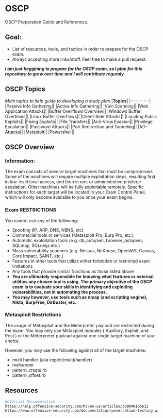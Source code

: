 # OSCP
OSCP Preperation Guide and References.

## Goal:
* List of resources, tools, and tactics in order to prepare for the OSCP exam.
* Always accepting more links/stuff. Feel free to make a pull request. 


__*I am just beggining to prepare for the OSCP exam, so I plan for this repository to grow over time and I will contribute reguraly*__ 

## OSCP Topics
*Main topics to help guide to developing a study plan*
|**Topics**|
|:---------|
|Passive Info Gathering||
|Active Info Gathering||
|Vuln Scanning||
|Web Application Attacks||
|Buffer Overflows Overview||
|Windows Buffer Overflows||
|Linux Buffer Overflows||
|Client-Side Attacks||
|Locating Public Exploits||
|Fixing Exploits||
|File Transfers||
|Anti-Virus Evasion||
|Privilege Escalation||
|Password Attacks||
|Port Redirection and Tunneling||
|AD-Attacks||
|Metaploit||
|Powershell||


## OSCP Overview
### Information:
The exam consists of several target machines that must be compromised. Some of the machines will require multiple exploitation steps, resulting first in low-level local access, and then in root or administrative privilege escalation. Other machines will be fully exploitable remotely. Specific instructions for each target will be located in your Exam Control Panel, which will only become available to you once your exam begins.

### Exam RESTRICTIONS
You cannot use any of the following:
* Spoofing (IP, ARP, DNS, NBNS, etc)
* Commercial tools or services (Metasploit Pro, Burp Pro, etc.)
* Automatic exploitation tools (e.g. db_autopwn, browser_autopwn, SQLmap, SQLninja etc.)
* Mass vulnerability scanners (e.g. Nessus, NeXpose, OpenVAS, Canvas, Core Impact, SAINT, etc.)
* Features in other tools that utilize either forbidden or restricted exam limitations
* Any tools that provide similar functions as those listed above
* **You are ultimately responsible for knowing what features or external utilities any chosen tool is using. The primary objective of the OSCP exam is to evaluate your skills in identifying and exploiting vulnerabilities, not in automating the process.**
* **You may however, use tools such as nmap (and scripting engine), Nikto, BurpFree, DirBuster, etc.** 

### Metasploit Restrictions
The usage of Metasploit and the Meterpreter payload are restricted during the exam. You may only use Metasploit modules ( Auxiliary, Exploit, and Post ) or the Meterpreter payload against one single target machine of your choice.

However, you may use the following against all of the target machines:
* multi handler (aka exploit/multi/handler)
* msfvenom
* pattern_create.rb
* pattern_offset.rb

## Resources
```bash
#Official Documentation
https://help.offensive-security.com/hc/en-us/articles/360040165632
https://www.offensive-security.com/documentation/penetration-testing-with-kali.pdf
```

